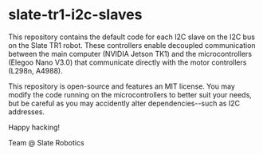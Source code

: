 # slate-tr1-i2c-slaves
This repository contains the default code for each I2C slave on the I2C bus on the Slate TR1 robot. These controllers enable decoupled communication between the main computer (NVIDIA Jetson TK1) and the microcontrollers (Elegoo Nano V3.0) that communicate directly with the motor controllers (L298n, A4988).

This repository is open-source and features an MIT license. You may modify the code running on the microcontrollers to better suit your needs, but be careful as you may accidently alter dependencies--such as I2C addresses.

Happy hacking!

Team @ Slate Robotics
